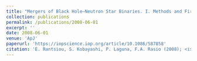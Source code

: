 ```yaml
---
title: "Mergers of Black Hole–Neutron Star Binaries. I. Methods and First Results"
collection: publications
permalink: /publications/2008-06-01
excerpt: ''
date: 2008-06-01
venue: 'ApJ'
paperurl: 'https://iopscience.iop.org/article/10.1086/587858'
citation: 'E. Rantsiou, S. Kobayashi, P. Laguna, F.A. Rasio (2008); <i> ApJ</i>; 680 (2)'
---
```

